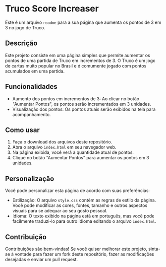 # Truco Score Increaser

Este é um arquivo `readme` para a sua página que aumenta os pontos de 3 em 3 no jogo de Truco.

## Descrição

Este projeto consiste em uma página simples que permite aumentar os pontos de uma partida de Truco em incrementos de 3. O Truco é um jogo de cartas muito popular no Brasil e é comumente jogado com pontos acumulados em uma partida.

## Funcionalidades

- Aumento dos pontos em incrementos de 3: Ao clicar no botão "Aumentar Pontos", os pontos serão incrementados em 3 unidades.
- Visualização dos pontos: Os pontos atuais serão exibidos na tela para acompanhamento.

## Como usar

1. Faça o download dos arquivos deste repositório.
2. Abra o arquivo `index.html` em seu navegador web.
3. Na página exibida, você verá a quantidade atual de pontos.
4. Clique no botão "Aumentar Pontos" para aumentar os pontos em 3 unidades.

## Personalização

Você pode personalizar esta página de acordo com suas preferências:

- Estilização: O arquivo `style.css` contém as regras de estilo da página. Você pode modificar as cores, fontes, tamanho e outros aspectos visuais para se adequar ao seu gosto pessoal.
- Idioma: O texto exibido na página está em português, mas você pode facilmente traduzi-lo para outro idioma editando o arquivo `index.html`.

## Contribuição

Contribuições são bem-vindas! Se você quiser melhorar este projeto, sinta-se à vontade para fazer um fork deste repositório, fazer as modificações desejadas e enviar um pull request.

